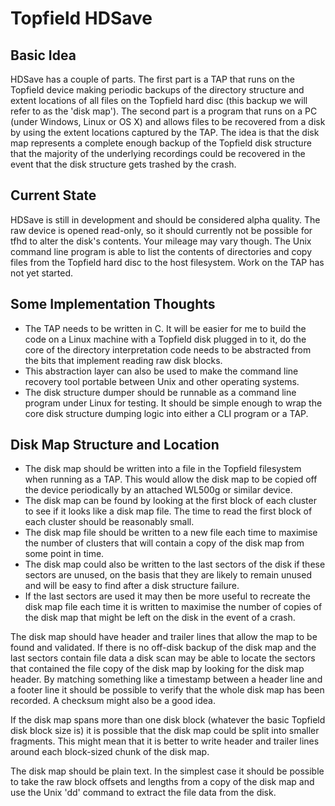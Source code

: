 Topfield HDSave
===============

Basic Idea
----------

HDSave has a couple of parts. The first part is a TAP that runs on the
Topfield device making periodic backups of the directory structure and
extent locations of all files on the Topfield hard disc (this backup we
will refer to as the 'disk map'). The second part is a program that runs
on a PC (under Windows, Linux or OS X) and allows files to be recovered
from a disk by using the extent locations captured by the TAP. The idea
is that the disk map represents a complete enough backup of the Topfield 
disk structure that the majority of the underlying recordings could be
recovered in the event that the disk structure gets trashed by the crash.

Current State
-------------

HDSave is still in development and should be considered alpha quality.
The raw device is opened read-only, so it should currently not be possible
for tfhd to alter the disk's contents. Your mileage may vary though.
The Unix command line program is able to list the contents of directories
and copy files from the Topfield hard disc to the host filesystem.
Work on the TAP has not yet started.

Some Implementation Thoughts
----------------------------

* The TAP needs to be written in C. It will be easier for me to build
  the code on a Linux machine with a Topfield disk plugged in to it,
  do the core of the directory interpretation code needs to be abstracted
  from the bits that implement reading raw disk blocks.
* This abstraction layer can also be used to make the command line
  recovery tool portable between Unix and other operating systems.
* The disk structure dumper should be runnable as a command line program
  under Linux for testing. It should be simple enough to wrap the core
  disk structure dumping logic into either a CLI program or a TAP.

Disk Map Structure and Location
-------------------------------

* The disk map should be written into a file in the Topfield filesystem
  when running as a TAP. This would allow the disk map to be copied off
  the device periodically by an attached WL500g or similar device.
* The disk map can be found by looking at the first block of each cluster
  to see if it looks like a disk map file. The time to read the first
  block of each cluster should be reasonably small.
* The disk map file should be written to a new file each time to maximise
  the number of clusters that will contain a copy of the disk map from
  some point in time.
* The disk map could also be written to the last sectors of the disk if
  these sectors are unused, on the basis that they are likely to remain
  unused and will be easy to find after a disk structure failure.
* If the last sectors are used it may then be more useful to recreate the
  disk map file each time it is written to maximise the number of copies
  of the disk map that might be left on the disk in the event of a crash.

The disk map should have header and trailer lines that allow the map
to be found and validated. If there is no off-disk backup of the disk
map and the last sectors contain file data a disk scan may be able to
locate the sectors that contained the file copy of the disk map by
looking for the disk map header. By matching something like a timestamp
between a header line and a footer line it should be possible to verify
that the whole disk map has been recorded. A checksum might also be a
good idea.

If the disk map spans more than one disk block (whatever the basic Topfield
disk block size is) it is possible that the disk map could be split into
smaller fragments. This might mean that it is better to write header and
trailer lines around each block-sized chunk of the disk map.

The disk map should be plain text. In the simplest case it should be
possible to take the raw block offsets and lengths from a copy of the disk
map and use the Unix 'dd' command to extract the file data from the disk.
